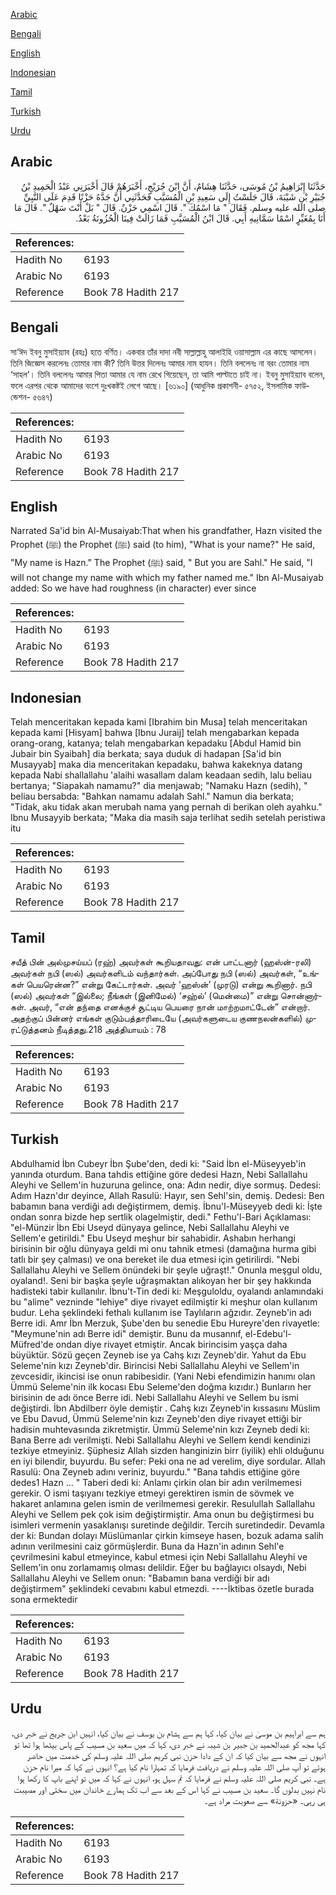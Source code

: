 [Arabic](#arabic)

[Bengali](#bengali)

[English](#english)

[Indonesian](#indonesian)

[Tamil](#tamil)

[Turkish](#turkish)

[Urdu](#urdu)

## Arabic


<div dir="rtl" lang="ar" style={{fontSize:'larger',backgroundColor:'#f8f9fa',padding:20}}>
حَدَّثَنَا إِبْرَاهِيمُ بْنُ مُوسَى، حَدَّثَنَا هِشَامٌ، أَنَّ ابْنَ جُرَيْجٍ، أَخْبَرَهُمْ قَالَ أَخْبَرَنِي عَبْدُ الْحَمِيدِ بْنُ جُبَيْرِ بْنِ شَيْبَةَ، قَالَ جَلَسْتُ إِلَى سَعِيدِ بْنِ الْمُسَيَّبِ فَحَدَّثَنِي أَنَّ جَدَّهُ حَزْنًا قَدِمَ عَلَى النَّبِيِّ صلى الله عليه وسلم‏.‏ فَقَالَ ‏"‏ مَا اسْمُكَ ‏"‏‏.‏ قَالَ اسْمِي حَزْنٌ‏.‏ قَالَ ‏"‏ بَلْ أَنْتَ سَهْلٌ ‏"‏‏.‏ قَالَ مَا أَنَا بِمُغَيِّرٍ اسْمًا سَمَّانِيهِ أَبِي‏.‏ قَالَ ابْنُ الْمُسَيَّبِ فَمَا زَالَتْ فِينَا الْحُزُونَةُ بَعْدُ‏.‏
</div>
<div style={{backgroundColor:'#f8f9fa',padding:20, marginBottom: 10}}><table> <thead> <tr> <th>References:</th> <th></th> </tr> </thead> <tbody><tr><td>Hadith No</td><td>6193</td></tr><tr><td>Arabic No</td><td>6193</td></tr><tr><td>Reference</td><td>Book 78 Hadith 217</td></tr></tbody></table></div>

## Bengali


<div dir="ltr" lang="bn" style={{fontSize:'larger',backgroundColor:'#f8f9fa',padding:20}}>
সা‘ঈদ ইবনু মুসাইয়্যাব (রহঃ) হতে বর্ণিত। একবার তাঁর দাদা নবী সাল্লাল্লাহু আলাইহি ওয়াসাল্লাম এর কাছে আসলেন। তিনি জিজ্ঞেস করলেনঃ তোমার নাম কী? তিনি উত্তর দিলেনঃ আমার নাম হাযন। তিনি বললেনঃ না বরং তোমার নাম ‘সাহল’। তিনি বললেনঃ আমার পিতা আমার যে নাম রেখে গিয়েছেন, তা আমি পাল্টাতে চাই না। ইবনু মুসাইয়্যাব বলেন, ফলে এরপর থেকে আমাদের বংশে দুঃখকষ্টই লেগে আছে। [৬১৯০] (আধুনিক প্রকাশনী- ৫৭৫২, ইসলামিক ফাউন্ডেশন- ৫৬৪৭)
</div>
<div style={{backgroundColor:'#f8f9fa',padding:20, marginBottom: 10}}><table> <thead> <tr> <th>References:</th> <th></th> </tr> </thead> <tbody><tr><td>Hadith No</td><td>6193</td></tr><tr><td>Arabic No</td><td>6193</td></tr><tr><td>Reference</td><td>Book 78 Hadith 217</td></tr></tbody></table></div>

## English


<div dir="ltr" lang="en" style={{fontSize:'larger',backgroundColor:'#f8f9fa',padding:20}}>
Narrated Sa'id bin Al-Musaiyab:That when his grandfather, Hazn visited the Prophet (ﷺ) the Prophet (ﷺ) said (to him), "What is your name?" He said, "My name is Hazn." The Prophet (ﷺ) said, " But you are Sahl." He said, "I will not change my name with which my father named me." Ibn Al-Musaiyab added: So we have had roughness (in character) ever since
</div>
<div style={{backgroundColor:'#f8f9fa',padding:20, marginBottom: 10}}><table> <thead> <tr> <th>References:</th> <th></th> </tr> </thead> <tbody><tr><td>Hadith No</td><td>6193</td></tr><tr><td>Arabic No</td><td>6193</td></tr><tr><td>Reference</td><td>Book 78 Hadith 217</td></tr></tbody></table></div>

## Indonesian


<div dir="ltr" lang="id" style={{fontSize:'larger',backgroundColor:'#f8f9fa',padding:20}}>
Telah menceritakan kepada kami [Ibrahim bin Musa] telah menceritakan kepada kami [Hisyam] bahwa [Ibnu Juraij] telah mengabarkan kepada orang-orang, katanya; telah mengabarkan kepadaku [Abdul Hamid bin Jubair bin Syaibah] dia berkata; saya duduk di hadapan [Sa'id bin Musayyab] maka dia menceritakan kepadaku, bahwa kakeknya datang kepada Nabi shallallahu 'alaihi wasallam dalam keadaan sedih, lalu beliau bertanya; "Siapakah namamu?" dia menjawab; "Namaku Hazn (sedih), " beliau bersabda: "Bahkan namamu adalah Sahl." Namun dia berkata; "Tidak, aku tidak akan merubah nama yang pernah di berikan oleh ayahku." Ibnu Musayyib berkata; "Maka dia masih saja terlihat sedih setelah peristiwa itu
</div>
<div style={{backgroundColor:'#f8f9fa',padding:20, marginBottom: 10}}><table> <thead> <tr> <th>References:</th> <th></th> </tr> </thead> <tbody><tr><td>Hadith No</td><td>6193</td></tr><tr><td>Arabic No</td><td>6193</td></tr><tr><td>Reference</td><td>Book 78 Hadith 217</td></tr></tbody></table></div>

## Tamil


<div dir="ltr" lang="ta" style={{fontSize:'larger',backgroundColor:'#f8f9fa',padding:20}}>
சயீத் பின் அல்முசய்யப் (ரஹ்) அவர்கள் கூறியதாவது: என் பாட்டனார் (ஹஸ்ன்-ரலி) அவர்கள் நபி (ஸல்) அவர்களிடம் வந்தார்கள். அப்போது நபி (ஸல்) அவர்கள், “உங்கள் பெயரென்ன?” என்று கேட்டார்கள். அவர் ‘ஹஸ்ன்’ (முரடு) என்று கூறினார். நபி (ஸல்) அவர்கள் “இல்லை; நீங்கள் (இனிமேல்) ‘சஹ்ல்’ (மென்மை)” என்று சொன்னார்கள். அவர், “என் தந்தை எனக்குச் சூட்டிய பெயரை நான் மாற்றமாட்டேன்” என்றார். அதற்குப் பின்னர் எங்கள் குடும்பத்தாரிடையே (அவர்களுடைய குணநலன்களில்) முரட்டுத்தனம் நீடித்தது.218 அத்தியாயம் : 78
</div>
<div style={{backgroundColor:'#f8f9fa',padding:20, marginBottom: 10}}><table> <thead> <tr> <th>References:</th> <th></th> </tr> </thead> <tbody><tr><td>Hadith No</td><td>6193</td></tr><tr><td>Arabic No</td><td>6193</td></tr><tr><td>Reference</td><td>Book 78 Hadith 217</td></tr></tbody></table></div>

## Turkish


<div dir="ltr" lang="tr" style={{fontSize:'larger',backgroundColor:'#f8f9fa',padding:20}}>
Abdulhamid İbn Cubeyr İbn Şube'den, dedi ki: "Said İbn el-Müseyyeb'in yanında oturdum. Bana tahdis ettiğine göre dedesi Hazn, Nebi Sallallahu Aleyhi ve Sellem'in huzuruna gelince, ona: Adın nedir, diye sormuş. Dedesi: Adım Hazn'dır deyince, Allah Rasulü: Hayır, sen Sehl'sin, demiş. Dedesi: Ben babamın bana verdiği adı değiştirmem, demiş. İbnu'l-Müseyyeb dedi ki: İşte ondan sonra bizde hep sertlik olagelmiştir, dedi." Fethu'l-Bari Açıklaması: "el-Münzir İbn Ebi Useyd dünyaya gelince, Nebi Sallallahu Aleyhi ve Sellem'e getirildi." Ebu Useyd meşhur bir sahabidir. Ashabın herhangi birisinin bir oğlu dünyaya geldi mi onu tahnik etmesi (damağına hurma gibi tatlı bir şey çalması) ve ona bereket ile dua etmesi için getirilirdi. "Nebi Sallallahu Aleyhi ve Sellem önündeki bir şeyle uğraşt!." Onunla meşgul oldu, oyaland!. Seni bir başka şeyle uğraşmaktan alıkoyan her bir şey hakkında hadisteki tabir kullanılır. İbnu't-Tin dedi ki: Meşguloldu, oyalandı anlamındaki bu "alime" vezninde "lehiye" diye rivayet edilmiştir ki meşhur olan kullanım budur. Leha şeklindeki fethalı kullanım ise Taylıların ağzıdır. Zeyneb'in adı Berre idi. Amr İbn Merzuk, Şube'den bu senedie Ebu Hureyre'den rivayetle: "Meymune'nin adı Berre idi" demiştir. Bunu da musannıf, el-Edebu'l-Müfred'de ondan diye rivayet etmiştir. Ancak birincisim yaşça daha büyüktür. Sözü geçen Zeyneb ise ya Cahş kızı Zeyneb'dir. Yahut da Ebu Seleme'nin kızı Zeyneb'dir. Birincisi Nebi Sallallahu Aleyhi ve Sellem'in zevcesidir, ikincisi ise onun rabibesidir. (Yani Nebi efendimizin hanımı olan Ümmü Seleme'nin ilk kocası Ebu Seleme'den doğma kızıdır.) Bunların her birisinin de adı önce Berre idi. Nebi Sallallahu Aleyhi ve Sellem bu ismi değiştirdi. İbn Abdilberr öyle demiştir . Cahş kızı Zeyneb'in kıssasını Müslim ve Ebu Davud, Ümmü Seleme'nin kızı Zeyneb'den diye rivayet ettiği bir hadisin muhtevasında zikretmiştir. Ümmü Seleme'nin kızı Zeyneb dedi ki: Bana Berre adı verilmişti. Nebi Sallallahu Aleyhi ve Sellem kendi kendinizi tezkiye etmeyiniz. Şüphesiz Allah sizden hanginizin birr (iyilik) ehli olduğunu en iyi bilendir, buyurdu. Bu sefer: Peki ona ne ad verelim, diye sordular. Allah Rasulü: Ona Zeyneb adını veriniz, buyurdu." "Bana tahdis ettiğine göre dedes1 Hazn ... " Taberi dedi ki: Anlamı çirkin olan bir adın verilmemesi gerekir. O ismi taşıyanı tezkiye etmeyi gerektiren ismin de sövmek ve hakaret anlamına gelen ismin de verilmemesi gerekir. Resulullah Sallallahu Aleyhi ve Sellem pek çok isim değiştirmiştir. Ama onun bu değiştirmesi bu isimleri vermenin yasaklanışı suretinde değildir. Tercih suretindedir. Devamla der ki: Bundan dolayı Müslümanlar çirkin kimseye hasen, bozuk adama salih adının verilmesini caiz görmüşlerdir. Buna da Hazn'in adının Sehl'e çevrilmesini kabul etmeyince, kabul etmesi için Nebi Sallallahu Aleyhi ve Sellem'in onu zorlamamış olması delildir. Eğer bu bağlayıcı olsaydı, Nebi Sallallahu Aleyhi ve Sellem onun: "Babamın bana verdiği bir adı değiştirmem" şeklindeki cevabını kabul etmezdi. ----İktibas özetle burada sona ermektedir
</div>
<div style={{backgroundColor:'#f8f9fa',padding:20, marginBottom: 10}}><table> <thead> <tr> <th>References:</th> <th></th> </tr> </thead> <tbody><tr><td>Hadith No</td><td>6193</td></tr><tr><td>Arabic No</td><td>6193</td></tr><tr><td>Reference</td><td>Book 78 Hadith 217</td></tr></tbody></table></div>

## Urdu


<div dir="rtl" lang="ur" style={{fontSize:'larger',backgroundColor:'#f8f9fa',padding:20}}>
ہم سے ابراہیم بن موسیٰ نے بیان کیا، کہا ہم سے ہشام بن یوسف نے بیان کیا، انہیں ابن جریج نے خبر دی، کہا مجھ کو عبدالحمید بن جبیر بن شیبہ نے خبر دی، کہا کہ میں سعید بن مسیب کے پاس بیٹھا ہوا تھا تو انہوں نے مجھ سے بیان کیا کہ ان کے دادا حزن نبی کریم صلی اللہ علیہ وسلم کی خدمت میں حاضر ہوئے تو آپ صلی اللہ علیہ وسلم نے دریافت فرمایا کہ تمہارا نام کیا ہے؟ انہوں نے کہا کہ میرا نام حزن ہے۔ نبی کریم صلی اللہ علیہ وسلم نے فرمایا کہ تم سہل ہو، انہوں نے کہا کہ میں تو اپنے باپ کا رکھا ہوا نام نہیں بدلوں گا۔ سعید بن مسیب نے کہا اس کے بعد سے اب تک ہمارے خاندان میں سختی اور مصیبت ہی رہی۔ «حزونة» سے صعوبت مراد ہے۔
</div>
<div style={{backgroundColor:'#f8f9fa',padding:20, marginBottom: 10}}><table> <thead> <tr> <th>References:</th> <th></th> </tr> </thead> <tbody><tr><td>Hadith No</td><td>6193</td></tr><tr><td>Arabic No</td><td>6193</td></tr><tr><td>Reference</td><td>Book 78 Hadith 217</td></tr></tbody></table></div>